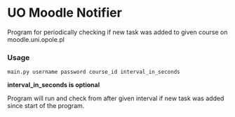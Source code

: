 # UO Moodle Notifier

Program for periodically checking if new task was added to given course on moodle.uni.opole.pl

### Usage

`main.py username password course_id interval_in_seconds`

**interval_in_seconds is optional**

Program will run and check from after given interval if new task was added since start of the program.
